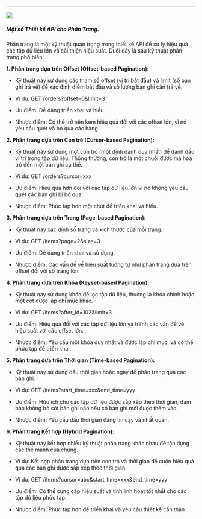 
---
![](https://pbs.twimg.com/media/GRAmc7pacAAt-me?format=png&name=4096x4096)

##### **Một số Thiết kế API cho Phân Trang.**

  
Phân trang là một kỹ thuật quan trọng trong thiết kế API để xử lý hiệu quả các tập dữ liệu lớn và cải thiện hiệu suất. Dưới đây là sáu kỹ thuật phân trang phổ biến:

**1. Phân trang dựa trên Offset (Offset-based Pagination):**

- Kỹ thuật này sử dụng các tham số offset (vị trí bắt đầu) và limit (số bản ghi trả về) để xác định điểm bắt đầu và số lượng bản ghi cần trả về.
    
- Ví dụ: GET /orders?offset=0&limit=3
    
- Ưu điểm: Dễ dàng triển khai và hiểu.
    
- Nhược điểm: Có thể trở nên kém hiệu quả đối với các offset lớn, vì nó yêu cầu quét và bỏ qua các hàng.
    

**2. Phân trang dựa trên Con trỏ (Cursor-based Pagination):**

- Kỹ thuật này sử dụng một con trỏ (một định danh duy nhất) để đánh dấu vị trí trong tập dữ liệu. Thông thường, con trỏ là một chuỗi được mã hóa trỏ đến một bản ghi cụ thể.
    
- Ví dụ: GET /orders?cursor=xxx
    
- Ưu điểm: Hiệu quả hơn đối với các tập dữ liệu lớn vì nó không yêu cầu quét các bản ghi bị bỏ qua.
    
- Nhược điểm: Phức tạp hơn một chút để triển khai và hiểu.
    

**3. Phân trang dựa trên Trang (Page-based Pagination):**

- Kỹ thuật này xác định số trang và kích thước của mỗi trang.
    
- Ví dụ: GET /items?page=2&size=3
    
- Ưu điểm: Dễ dàng triển khai và sử dụng.
    
- Nhược điểm: Các vấn đề về hiệu suất tương tự như phân trang dựa trên offset đối với số trang lớn.
    

**4. Phân trang dựa trên Khóa (Keyset-based Pagination):**

- Kỹ thuật này sử dụng khóa để lọc tập dữ liệu, thường là khóa chính hoặc một cột được lập chỉ mục khác.
    
- Ví dụ: GET /items?after_id=102&limit=3
    
- Ưu điểm: Hiệu quả đối với các tập dữ liệu lớn và tránh các vấn đề về hiệu suất với các offset lớn.
    
- Nhược điểm: Yêu cầu một khóa duy nhất và được lập chỉ mục, và có thể phức tạp để triển khai.
    

**5. Phân trang dựa trên Thời gian (Time-based Pagination):**

- Kỹ thuật này sử dụng dấu thời gian hoặc ngày để phân trang qua các bản ghi.
    
- Ví dụ: GET /items?start_time=xxx&end_time=yyy
    
- Ưu điểm: Hữu ích cho các tập dữ liệu được sắp xếp theo thời gian, đảm bảo không bỏ sót bản ghi nào nếu có bản ghi mới được thêm vào.
    
- Nhược điểm: Yêu cầu dấu thời gian đáng tin cậy và nhất quán.
    

**6. Phân trang Kết hợp (Hybrid Pagination):**

- Kỹ thuật này kết hợp nhiều kỹ thuật phân trang khác nhau để tận dụng các thế mạnh của chúng.
    
- Ví dụ: Kết hợp phân trang dựa trên con trỏ và thời gian để cuộn hiệu quả qua các bản ghi được sắp xếp theo thời gian.
    
- Ví dụ: GET /items?cursor=abc&start_time=xxx&end_time=yyy
    
- Ưu điểm: Có thể cung cấp hiệu suất và tính linh hoạt tốt nhất cho các tập dữ liệu phức tạp.
    
- Nhược điểm: Phức tạp hơn để triển khai và yêu cầu thiết kế cẩn thận